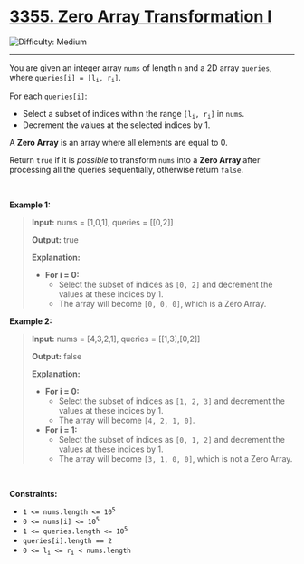 <h1><a href="https://leetcode.com/problems/zero-array-transformation-i?envType=daily-question&envId=2025-05-20">3355. Zero Array Transformation I</a></h1>

![Difficulty: Medium](https://img.shields.io/badge/Medium-fac31d)

---

<p>You are given an integer array <code>nums</code> of length <code>n</code> and a 2D array <code>queries</code>, where <code>queries[i] = [l<sub>i</sub>, r<sub>i</sub>]</code>.</p>

<p>For each <code>queries[i]</code>:</p>

<ul>
	<li>Select a <span data-keyword="subset">subset</span> of indices within the range <code>[l<sub>i</sub>, r<sub>i</sub>]</code> in <code>nums</code>.</li>
	<li>Decrement the values at the selected indices by 1.</li>
</ul>

<p>A <strong>Zero Array</strong> is an array where all elements are equal to 0.</p>

<p>Return <code>true</code> if it is <em>possible</em> to transform <code>nums</code> into a <strong>Zero Array </strong>after processing all the queries sequentially, otherwise return <code>false</code>.</p>

<p>&nbsp;</p>
<p><strong class="example">Example 1:</strong></p>

><p><strong>Input:</strong> <span class="example-io">nums = [1,0,1], queries = [[0,2]]</span></p>
>
><p><strong>Output:</strong> <span class="example-io">true</span></p>
>
><p><strong>Explanation:</strong></p>
>
><ul>
>	<li><strong>For i = 0:</strong>
>
>	<ul>
>		<li>Select the subset of indices as <code>[0, 2]</code> and decrement the values at these indices by 1.</li>
>		<li>The array will become <code>[0, 0, 0]</code>, which is a Zero Array.</li>
>	</ul>
>	</li>
></ul>

<p><strong class="example">Example 2:</strong></p>

><p><strong>Input:</strong> <span class="example-io">nums = [4,3,2,1], queries = [[1,3],[0,2]]</span></p>
>
><p><strong>Output:</strong> <span class="example-io">false</span></p>
>
><p><strong>Explanation:</strong></p>
>
><ul>
>	<li><strong>For i = 0:</strong>
>
>	<ul>
>		<li>Select the subset of indices as <code>[1, 2, 3]</code> and decrement the values at these indices by 1.</li>
>		<li>The array will become <code>[4, 2, 1, 0]</code>.</li>
>	</ul>
>	</li>
>	<li><strong>For i = 1:</strong>
>	<ul>
>		<li>Select the subset of indices as <code>[0, 1, 2]</code> and decrement the values at these indices by 1.</li>
>		<li>The array will become <code>[3, 1, 0, 0]</code>, which is not a Zero Array.</li>
>	</ul>
>	</li>
></ul>

<p>&nbsp;</p>
<p><strong>Constraints:</strong></p>

<ul>
	<li><code>1 &lt;= nums.length &lt;= 10<sup>5</sup></code></li>
	<li><code>0 &lt;= nums[i] &lt;= 10<sup>5</sup></code></li>
	<li><code>1 &lt;= queries.length &lt;= 10<sup>5</sup></code></li>
	<li><code>queries[i].length == 2</code></li>
	<li><code>0 &lt;= l<sub>i</sub> &lt;= r<sub>i</sub> &lt; nums.length</code></li>
</ul>
